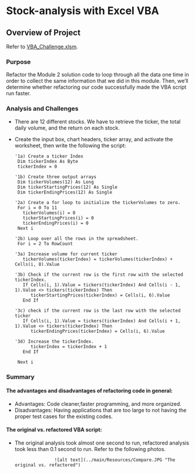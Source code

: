 # Stock-analysis with Excel VBA
## Overview of Project
Refer to [VBA_Challenge.xlsm](../main/VBA_Challenge.xlsm).

### Purpose
Refactor the Module 2 solution code to loop through all the data one time in order to collect the same information that we did in this module.
Then, we’ll determine whether refactoring our code successfully made the VBA script run faster.

### Analysis and Challenges
- There are 12 different stocks. We have to retrieve the ticker, the total daily volume, and the return on each stock.
- Create the input box, chart headers, ticker array, and activate the worksheet, then write the following the script:
   
      '1a) Create a ticker Index
       Dim tickerIndex As Byte
       tickerIndex = 0

      '1b) Create three output arrays
       Dim tickerVolumes(12) As Long
       Dim tickerStartingPrices(12) As Single
       Dim tickerEndingPrices(12) As Single
    
      '2a) Create a for loop to initialize the tickerVolumes to zero.
       For i = 0 To 11
         tickerVolumes(i) = 0
         tickerStartingPrices(i) = 0
         tickerEndingPrices(i) = 0
       Next i
        
      '2b) Loop over all the rows in the spreadsheet.
       For i = 2 To RowCount
    
      '3a) Increase volume for current ticker
         tickerVolumes(tickerIndex) = tickerVolumes(tickerIndex) + Cells(i, 8).Value
        
      '3b) Check if the current row is the first row with the selected tickerIndex.
         If Cells(i, 1).Value = tickers(tickerIndex) And Cells(i - 1, 1).Value <> tickers(tickerIndex) Then
            tickerStartingPrices(tickerIndex) = Cells(i, 6).Value
         End If
               
      '3c) check if the current row is the last row with the selected ticker
         If Cells(i, 1).Value = tickers(tickerIndex) And Cells(i + 1, 1).Value <> tickers(tickerIndex) Then
            tickerEndingPrices(tickerIndex) = Cells(i, 6).Value
            
      '3d) Increase the tickerIndex.
            tickerIndex = tickerIndex + 1
         End If
             
       Next i

### Summary
#### The advantages and disadvantages of refactoring code in general:
   - Advantages: Code cleaner,faster programming, and more organized.
   - Disadvantages: Having applications that are too large to not having the proper test cases for the existing codes.
   
#### The original vs. refactored VBA script:
   - The original analysis took almost one second to run, refactored analysis took less than 0.1 second to run. Refer to the following photos.
   
                        ![alt text](../main/Resources/Compare.JPG "The original vs. refactored")
   
